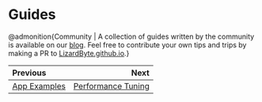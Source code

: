 # Guides

@admonition{Community | A collection of guides written by the community is available on our
[blog](https://lizardbyte.com/blog).
Feel free to contribute your own tips and trips by making a PR to
[LizardByte.github.io](https://github.com/LizardByte/LizardByte.github.io).}

<div class="section_buttons">

| Previous                        |                                        Next |
|:--------------------------------|--------------------------------------------:|
| [App Examples](app_examples.md) | [Performance Tuning](performance_tuning.md) |

</div>

<details style="display: none;">
  <summary></summary>
  [TOC]
</details>
